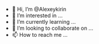 - 👋 Hi, I’m @Alexeykirin
- 👀 I’m interested in ...
- 🌱 I’m currently learning ...
- 💞️ I’m looking to collaborate on ...
- 📫 How to reach me ...

<!---
Alexeykirin/Alexeykirin is a ✨ special ✨ repository because its `README.md` (this file) appears on your GitHub profile.
You can click the Preview link to take a look at your changes.
--->
